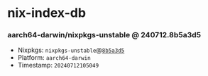 # nix-index-db
### aarch64-darwin/nixpkgs-unstable @ 240712.8b5a3d5
- Nixpkgs: `nixpkgs-unstable`@[`8b5a3d5`](https://github.com/NixOS/nixpkgs/commit/8b5a3d5a1d951344d683b442c0739010b80039db)
- Platform: `aarch64-darwin`
- Timestamp: `20240712105049`
